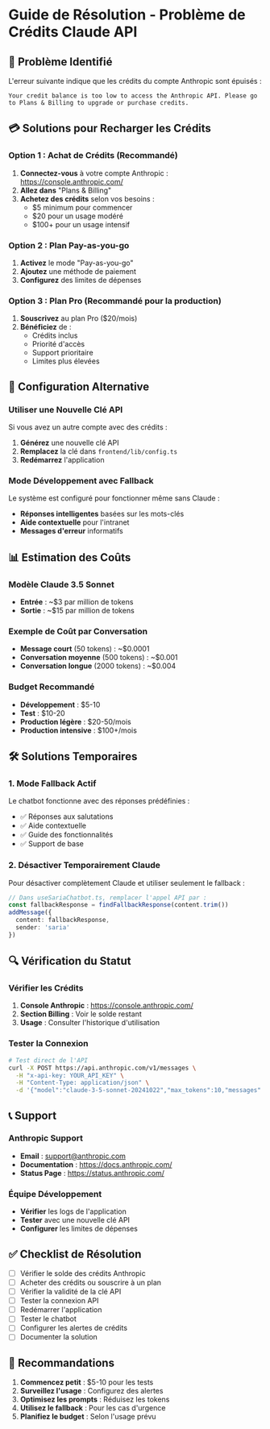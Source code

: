 # Guide de Résolution - Problème de Crédits Claude API

## 🚫 Problème Identifié

L'erreur suivante indique que les crédits du compte Anthropic sont épuisés :
```
Your credit balance is too low to access the Anthropic API. Please go to Plans & Billing to upgrade or purchase credits.
```

## 💳 Solutions pour Recharger les Crédits

### Option 1 : Achat de Crédits (Recommandé)
1. **Connectez-vous** à votre compte Anthropic : https://console.anthropic.com/
2. **Allez dans** "Plans & Billing"
3. **Achetez des crédits** selon vos besoins :
   - $5 minimum pour commencer
   - $20 pour un usage modéré
   - $100+ pour un usage intensif

### Option 2 : Plan Pay-as-you-go
1. **Activez** le mode "Pay-as-you-go"
2. **Ajoutez** une méthode de paiement
3. **Configurez** des limites de dépenses

### Option 3 : Plan Pro (Recommandé pour la production)
1. **Souscrivez** au plan Pro ($20/mois)
2. **Bénéficiez** de :
   - Crédits inclus
   - Priorité d'accès
   - Support prioritaire
   - Limites plus élevées

## 🔧 Configuration Alternative

### Utiliser une Nouvelle Clé API
Si vous avez un autre compte avec des crédits :

1. **Générez** une nouvelle clé API
2. **Remplacez** la clé dans `frontend/lib/config.ts`
3. **Redémarrez** l'application

### Mode Développement avec Fallback
Le système est configuré pour fonctionner même sans Claude :

- **Réponses intelligentes** basées sur les mots-clés
- **Aide contextuelle** pour l'intranet
- **Messages d'erreur** informatifs

## 📊 Estimation des Coûts

### Modèle Claude 3.5 Sonnet
- **Entrée** : ~$3 par million de tokens
- **Sortie** : ~$15 par million de tokens

### Exemple de Coût par Conversation
- **Message court** (50 tokens) : ~$0.0001
- **Conversation moyenne** (500 tokens) : ~$0.001
- **Conversation longue** (2000 tokens) : ~$0.004

### Budget Recommandé
- **Développement** : $5-10
- **Test** : $10-20
- **Production légère** : $20-50/mois
- **Production intensive** : $100+/mois

## 🛠️ Solutions Temporaires

### 1. Mode Fallback Actif
Le chatbot fonctionne avec des réponses prédéfinies :
- ✅ Réponses aux salutations
- ✅ Aide contextuelle
- ✅ Guide des fonctionnalités
- ✅ Support de base

### 2. Désactiver Temporairement Claude
Pour désactiver complètement Claude et utiliser seulement le fallback :

```typescript
// Dans useSariaChatbot.ts, remplacer l'appel API par :
const fallbackResponse = findFallbackResponse(content.trim())
addMessage({
  content: fallbackResponse,
  sender: 'saria'
})
```

## 🔍 Vérification du Statut

### Vérifier les Crédits
1. **Console Anthropic** : https://console.anthropic.com/
2. **Section Billing** : Voir le solde restant
3. **Usage** : Consulter l'historique d'utilisation

### Tester la Connexion
```bash
# Test direct de l'API
curl -X POST https://api.anthropic.com/v1/messages \
  -H "x-api-key: YOUR_API_KEY" \
  -H "Content-Type: application/json" \
  -d '{"model":"claude-3-5-sonnet-20241022","max_tokens":10,"messages":[{"role":"user","content":"test"}]}'
```

## 📞 Support

### Anthropic Support
- **Email** : support@anthropic.com
- **Documentation** : https://docs.anthropic.com/
- **Status Page** : https://status.anthropic.com/

### Équipe Développement
- **Vérifier** les logs de l'application
- **Tester** avec une nouvelle clé API
- **Configurer** les limites de dépenses

## ✅ Checklist de Résolution

- [ ] Vérifier le solde des crédits Anthropic
- [ ] Acheter des crédits ou souscrire à un plan
- [ ] Vérifier la validité de la clé API
- [ ] Tester la connexion API
- [ ] Redémarrer l'application
- [ ] Tester le chatbot
- [ ] Configurer les alertes de crédits
- [ ] Documenter la solution

## 🎯 Recommandations

1. **Commencez petit** : $5-10 pour les tests
2. **Surveillez l'usage** : Configurez des alertes
3. **Optimisez les prompts** : Réduisez les tokens
4. **Utilisez le fallback** : Pour les cas d'urgence
5. **Planifiez le budget** : Selon l'usage prévu

























